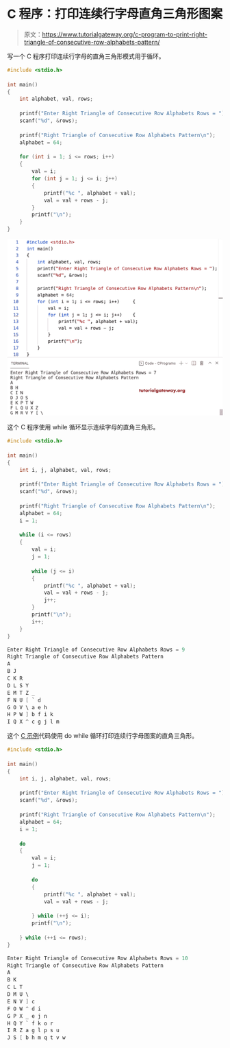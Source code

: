 # C 程序：打印连续行字母直角三角形图案

> 原文：<https://www.tutorialgateway.org/c-program-to-print-right-triangle-of-consecutive-row-alphabets-pattern/>

写一个 C 程序打印连续行字母的直角三角形模式用于循环。

```c
#include <stdio.h>

int main()
{
	int alphabet, val, rows;

	printf("Enter Right Triangle of Consecutive Row Alphabets Rows = ");
	scanf("%d", &rows);

	printf("Right Triangle of Consecutive Row Alphabets Pattern\n");
	alphabet = 64;

	for (int i = 1; i <= rows; i++)
	{
		val = i;
		for (int j = 1; j <= i; j++)
		{
			printf("%c ", alphabet + val);
			val = val + rows - j;
		}
		printf("\n");
	}
}
```

![C Program to Print Right Triangle of Consecutive Row Alphabets Pattern](img/f02b11784382f98a7cb6d79317833392.png)

这个 C 程序使用 while 循环显示连续字母的直角三角形。

```c
#include <stdio.h>

int main()
{
	int i, j, alphabet, val, rows;

	printf("Enter Right Triangle of Consecutive Row Alphabets Rows = ");
	scanf("%d", &rows);

	printf("Right Triangle of Consecutive Row Alphabets Pattern\n");
	alphabet = 64;
	i = 1;

	while (i <= rows)
	{
		val = i;
		j = 1;

		while (j <= i)
		{
			printf("%c ", alphabet + val);
			val = val + rows - j;
			j++;
		}
		printf("\n");
		i++;
	}
}
```

```c
Enter Right Triangle of Consecutive Row Alphabets Rows = 9
Right Triangle of Consecutive Row Alphabets Pattern
A 
B J 
C K R 
D L S Y 
E M T Z _ 
F N U [ ` d 
G O V \ a e h 
H P W ] b f i k 
I Q X ^ c g j l m 
```

这个 [C 示例](https://www.tutorialgateway.org/c-programming-examples/)代码使用 do while 循环打印连续行字母图案的直角三角形。

```c
#include <stdio.h>

int main()
{
	int i, j, alphabet, val, rows;

	printf("Enter Right Triangle of Consecutive Row Alphabets Rows = ");
	scanf("%d", &rows);

	printf("Right Triangle of Consecutive Row Alphabets Pattern\n");
	alphabet = 64;
	i = 1;

	do
	{
		val = i;
		j = 1;

		do
		{
			printf("%c ", alphabet + val);
			val = val + rows - j;

		} while (++j <= i);
		printf("\n");

	} while (++i <= rows);
}
```

```c
Enter Right Triangle of Consecutive Row Alphabets Rows = 10
Right Triangle of Consecutive Row Alphabets Pattern
A 
B K 
C L T 
D M U \ 
E N V ] c 
F O W ^ d i 
G P X _ e j n 
H Q Y ` f k o r 
I R Z a g l p s u 
J S [ b h m q t v w 
```